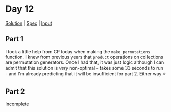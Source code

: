 # Day 12

[Solution](../lib/day12.rb) | [Spec](../spec/day12_spec.rb) | [Input](../input/day12.txt)

## Part 1

I took a little help from CP today when making the `make_permutations` function. I knew from previous years that
`product` operations on collections are permutation generators. Once I had that, it was just logic although I can admit
that this solution is _very_ non-optimal - takes some 33 seconds to run - and I'm already predicting that it will be
insufficient for part 2. Either way ⭐

## Part 2

Incomplete
